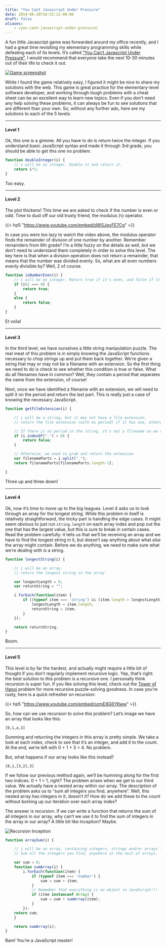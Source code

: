 ```yaml
---
title: "You Cant Javascript Under Pressure"
date: 2014-06-20T16:53:11-08:00
draft: false
aliases:
    - /you-cant-javascript-under-pressure/
---
```


A fun little Javascript game was forwarded around my office recently, and I had a great time revisiting my elementary programming skills while defeating each of its levels. It’s called [“You Can’t Javascript Under Pressure”](http://games.usvsth3m.com/javascript-under-pressure/). I would recommend that everyone take the next 10-30 minutes out of their life to check it out.

[![Game screenshot](/images/you-cant-javascript-under-pressure/Screen-Shot-2014-07-19-at-19-25-24.png)](http://games.usvsth3m.com/javascript-under-pressure/)

While I found the game relatively easy, I figured it might be nice to share my solutions with the web. This game is great practice for the elementary-level software developer, and working through tough problems with a cheat sheet can be an excellent way to learn new topics. Even if you don’t need any help solving these problems, it can always be fun to see solutions that are different than your own. So, without any further ado, here are my solutions to each of the 5 levels:

---

#### Level 1

Ok, this one is a gimmie. All you have to do is return twice the integer. If you understand basic JavaScript syntax and made it through 3rd grade, you should be able to get this one no problem.

```javascript
function doubleInteger(i) {
    // i will be an integer. Double it and return it.
    return i*2;
}
```

Too easy.

---

#### Level 2

The plot thickens! This time we are asked to check if the number is even or odd. Time to dust off our old trusty friend, the modulus (`%`) operator.

{{< hp5 "https://www.youtube.com/embed/dWSJqvFE7Cg" >}}

In case you were too lazy to watch the video above, the modulus operator finds the remainder of division of one number by another. Remember remainders from 6th grade? I’m a little fuzzy on the details as well, but we don’t need to understand them completely in order to solve this level. The key here is that when a division operation does not return a remainder, that means that the number was divided evenly. So, what are all even numbers evenly divisible by? Well, 2 of course.

```javascript
function isNumberEven(i) {
    // i will be an integer. Return true if it's even, and false if it isn't.
    if (i%2 === 0) {
        return true;
    }
    else {
        return false;
    }
}
```

Et voila!

---

#### Level 3

In the third level, we have ourselves a little string manipulation puzzle. The real meat of this problem is in simply knowing the JavaScript functions necessary to chop strings up and put them back together. We’re given a string that may or may not be a filename with an extension. So the first thing we need to do is check to see whether this condition is true or false. What do all filenames have in common? Well, they contain a period that separates the name from the extension, of course!

Next, once we have identified a filename with an extension, we will need to split it on the period and return the last part. This is really just a case of knowing the necessary JavaScript.

```javascript
function getFileExtension(i) {

    // i will be a string, but it may not have a file extension.
    // return the file extension (with no period) if it has one, otherwise false

    // If there is no period in the string, it's not a filename so we can return false
    if (i.indexOf(".") < 0) {
        return false;
    }

    // Otherwise, we need to grab and return the extension
    var filenameParts = i.split(".");
    return filenameParts[filenameParts.length-1];

}
```

Three up and three down!

---

#### Level 4

Ok, now it’s time to move up to the big leagues. Level 4 asks us to look through an array for the longest string. While this problem in itself is relatively straightforward, the tricky part is handling the edge cases. It might seem obvious to just run `string.length` on each array index and pop out the one that has the largest value, but this is sure to break in certain cases. Read the problem carefully: it tells us that we’ll be receiving an array and we have to find the longest string in it, but doesn’t say anything about what *else* the array might contain. Before we do anything, we need to make sure what we’re dealing with is a string.

```javascript
function longestString(i) {

    // i will be an array.
    // return the longest string in the array

    var longestLength = 0;
    var returnString = "";

    i.forEach(function(item) {
        if ((typeof item === 'string') && (item.length > longestLength)) {
            longestLength = item.length;
            returnString = item;
        }
    });

    return returnString;
}
```

Boom.

---

#### Level 5

This level is by far the hardest, and actually might require a little bit of thought if you don’t regularly implement recursive logic. Yep, that’s right: the best solution to this problem is a recursive one. I personally think recursion is super fun. If you like solving this level, check out the [Tower of Hanoi](https://en.wikipedia.org/wiki/Tower_of_Hanoi) problem for more recursive puzzle-solving goodness. In case you’re rusty, here is a quick refresher on recursion:

{{< hp5 "https://www.youtube.com/embed/ozmE8G6YKww" >}}

So, how can we use recursion to solve this problem? Let’s image we have an array that looks like this:

`[0,1,a,3]`

Summing and returning the integers in this array is pretty simple. We take a look at each index, check to see that it’s an integer, and add it to the count. At the end, we’re left with 0 + 1 + 3 = 4. No problem.

But, what happens if our array looks like this instead?

`[0,1,[3,2],3]`

If we follow our previous method again, we’ll be humming along for the first two indices. 0 + 1 = 1, right? The problem arises when we get to our third value. We actually have a nested array within our array. The description of the problem asks us to “sum all integers you find, anywhere”. Well, this nested array has integers in it, doesn’t it? How do we add these to the count without borking up our iteration over each array index?

The answer is recursion. If we can write a function that returns the sum of all integers in our array, why can’t we use it to find the sum of integers in the array in our array? A little bit like Inception? Maybe.

![Recursion Inception](/images/you-cant-javascript-under-pressure/Inception-confused1.jpg)

```javascript
function arraySum(i) {

    // i will be an array, containing integers, strings and/or arrays like itself.
    // Sum all the integers you find, anywhere in the nest of arrays.

    var sum = 0;
    function sumArray(i) {
        i.forEach(function(item) {
            if (typeof item === 'number') {
                sum = sum + item;
            }
            // Remember that everything is an object in JavaScript!!!
            if (item instanceof Array) {
                sum = sum + sumArray(item);
            }
        });
    return sum;
    }

    return sumArray(i);
}
```

Bam! You’re a JavaScript master!
